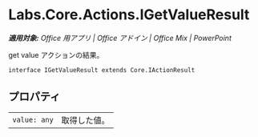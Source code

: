 
# <a name="labs.core.actions.igetvalueresult"></a>Labs.Core.Actions.IGetValueResult

 _**適用対象:** Office 用アプリ | Office アドイン | Office Mix | PowerPoint_

get value アクションの結果。

```
interface IGetValueResult extends Core.IActionResult
```


## <a name="properties"></a>プロパティ


|||
|:-----|:-----|
| `value: any`|取得した値。|
